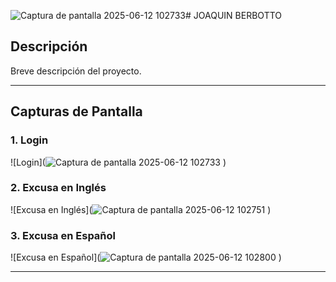 ![Captura de pantalla 2025-06-12 102733](https://github.com/user-attachments/assets/998825f2-2654-45c6-bfa8-c0597711bd04)# JOAQUIN BERBOTTO

## Descripción

Breve descripción del proyecto.

---

## Capturas de Pantalla

### 1. Login
![Login](![Captura de pantalla 2025-06-12 102733](https://github.com/user-attachments/assets/5a1cc47e-f979-4eb4-9d89-9ded504513c6)
)

### 2. Excusa en Inglés
![Excusa en Inglés](![Captura de pantalla 2025-06-12 102751](https://github.com/user-attachments/assets/864742f5-5732-48c7-8d6f-7b296bede530)
)

### 3. Excusa en Español
![Excusa en Español](![Captura de pantalla 2025-06-12 102800](https://github.com/user-attachments/assets/9b7244fa-6a9d-4f5c-95b7-e2f0ba7f0b94)
)

---
